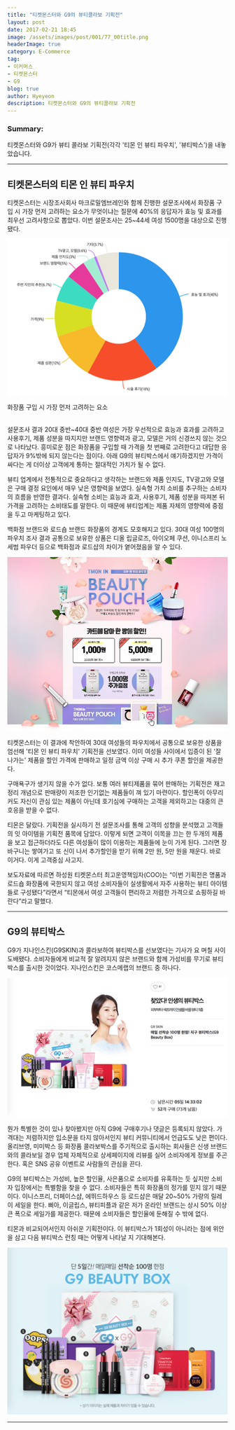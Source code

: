 ```yaml
---
title: "티켓몬스터와 G9의 뷰티콜라보 기획전"
layout: post
date: 2017-02-21 18:45
image: /assets/images/post/001/77_00title.png
headerImage: true
category: E-Commerce
tag:
- 이커머스
- 티켓몬스터
- G9
blog: true
author: Hyeyeon
description: 티켓몬스터와 G9의 뷰티콜라보 기획전
---
```


### Summary:

티켓몬스터와 G9가 뷰티 콜라보 기획전(각각 '티몬 인 뷰티 파우치', '뷰티박스')을 내놓았습니다.

---

## 티켓몬스터의 티몬 인 뷰티 파우치

티켓몬스터는 시장조사회사 마크로밀엠브레인와 함께 진행한 설문조사에서 화장품 구입 시 가장 먼저 고려하는 요소가 무엇이냐는 질문에 40%의 응답자가 효능 및 효과를 최우선 고려사항으로 뽑았다. 이번 설문조사는 25~44세 여성 1500명을 대상으로 진행됐다.

![pic1](/assets/images/post/001/77_01.png)
<figcaption class="caption">화장품 구입 시 가장 먼저 고려하는 요소</figcaption>

<br>

설문조사 결과 20대 중반~40대 중반 여성은 가장 우선적으로 효능과 효과를 고려하고 사용후기, 제품 성분을 따지지만 브랜드 영향력과 광고, 모델은 거의 신경쓰지 않는 것으로 나타났다. 흥미로운 점은 화장품을 구입할 때 가격을 첫 번째로 고려한다고 대답한 응답자가 9%밖에 되지 않는다는 점이다. 아래 G9의 뷰티박스에서 얘기하겠지만 가격이 싸다는 게 더이상 고객에게 통하는 절대적인 가치가 될 수 없다.

뷰티 업계에서 전통적으로 중요하다고 생각하는 브랜드와 제품 인지도, TV광고와 모델은 구매 결정 요인에서 매우 낮은 영향력을 보였다. 실속형 가치 소비를 추구하는 소비자의 흐름을 반영한 결과다. 실속형 소비는 효능과 효과, 사용후기, 제품 성분을 따져본 뒤 가격을 고려하는 소비태도를 말한다. 이 때문에 뷰티업계는 제품 자체의 영향력에 중점을 두고 마케팅하고 있다.

백화점 브랜드와 로드숍 브랜드 화장품의 경계도 모호해지고 있다. 30대 여성 100명의 파우치 조사 결과 공통으로 보유한 상품은 디올 립글로즈, 아이오페 쿠션, 이니스프리 노세범 파우더 등으로 백화점과 로드샵의 차이가 옅어졌음을 알 수 있다.

![pic4](/assets/images/post/001/77_04.jpg)

티켓몬스터는 이 결과에 착안하여 30대 여성들의 파우치에서 공통으로 보유한 상품을 엄선해 '티몬 인 뷰티 파우치' 기획전을 선보였다. 이미 여성들 사이에서 입증이 된 '잘 나가는' 제품을 할인 가격에 판매하고 일정 금액 이상 구매 시 추가 쿠폰 할인을 제공한다.

구매욕구가 생기지 않을 수가 없다. 보통 여러 뷰티제품을 묶어 판매하는 기획전은 재고정리 개념으로 판매량이 저조한 인기없는 제품들이 껴 있기 마련이다. 할인폭이 아무리 커도 자신이 관심 있는 제품이 아닌데 호기심에 구매하는 고객을 제외하고는 대중의 큰 호응을 받을 수 없다.

티몬은 달랐다. 기획전을 실시하기 전 설문조사를 통해 고객의 성향을 분석했고 고객들의 잇 아이템을 기획전 품목에 담았다. 이렇게 되면 고객이 이목을 끄는 한 두개의 제품을 보고 접근하더라도 다른 여성들이 많이 이용하는 제품들에 눈이 가게 된다. 그러면 장바구니는 쌓여가고 또 신이 나서 추가할인을 받기 위해 2만 원, 5만 원을 채운다. 바로 이거다. 이게 고객중심 사고지.

보도자료에 따르면 하성원 티켓몬스터 최고운영책임자(COO)는 “이번 기획전은 명품과 로드숍 화장품에 국한되지 않고 여성 소비자들이 실생활에서 자주 사용하는 뷰티 아이템들로 구성됐다”라면서 “티몬에서 여성 고객들이 편리하고 저렴한 가격으로 쇼핑하길 바란다”라고 말했다.

---

## G9의 뷰티박스

G9가 지나인스킨(G9SKIN)과 콜라보하여 뷰티박스를 선보였다는 기사가 요 며칠 사이 도배됐다. 소비자들에게 비교적 잘 알려지지 않은 브랜드와 함께 가성비를 무기로 뷰티박스를 출시한 것이었다. 지나인스킨은 코스메랩의 브랜드 중 하나다.

![pic2](/assets/images/post/001/77_02.png)

뭔가 특별한 것이 있나 찾아봤지만 아직 G9에 구매후기나 댓글은 등록되지 않았다. 가격대는 저렴하지만 입소문을 타지 않아서인지 뷰티 커뮤니티에서 언급도도 낮은 편이다. 올리브영, 미미박스 등 화장품 콜라보박스를 주기적으로 출시하는 회사들은 신생 브랜드와의 콜라보일 경우 업체 자체적으로 상세페이지에 리뷰를 실어 소비자에게 정보를 주곤 한다. 혹은 SNS 공유 이벤트로 사람들의 관심을 끈다.

G9의 뷰티박스는 가성비, 높은 할인율, 사은품으로 소비자를 유혹하는 듯 싶지만 소비자 입장에서는 특별함을 찾을 수 없다. 소비자들은 특히 화장품의 정가를 믿지 않기 때문이다. 이니스프리, 더페이스샵, 에뛰드하우스 등 로드샵은 매달 20~50% 가량의 릴레이 세일을 한다. 삐아, 이글립스, 뷰티피플과 같은 저가 온라인 브랜드는 상시 50% 이상 큰 폭으로 세일가를 제공한다. 때문에 소비자들은 할인율에 둔해질 수 밖에 없다.

티몬과 비교되어서인지 아쉬운 기획전이다. 이 뷰티박스가 1회성이 아니라는 점에 위안을 삼고 다음 뷰티박스 런칭 때는 어떻게 나타날 지 기대해본다.

![pic3](/assets/images/post/001/77_03.png)

---

